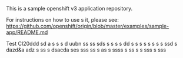 This is a sample openshift v3 application repository.  

For instructions on how to use s  it, please see: https://github.com/openshift/origin/blob/master/examples/sample-app/README.md

Test CI20ddd
sd a s s
s d uubn
ss ss sds s
 s s s
dd s s
s s  s s  s s ssd s dazd&a adz
 s ss s  dsacda ses sss
ss s  as
 s ssss 
 s ss s s
sss  s
sss
